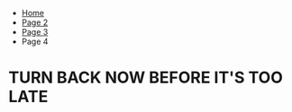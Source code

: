 <ul class="breadcrumb">
  <li><a href="index.md">Home</a></li>
  <li><a href="page2.md">Page 2</a></li>
  <li><a href="page3.md">Page 3</a></li>
  <li>Page 4</li>
</ul>


<h1>TURN BACK NOW BEFORE IT'S TOO LATE</h1>
